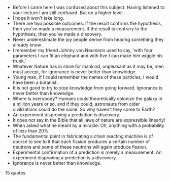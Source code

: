  - Before I came here I was confused about this subject. Having listened to your lecture I am still confused. But on a higher level.
 - I hope it won’t take long.
 - There are two possible outcomes: if the result confirms the hypothesis, then you’ve made a measurement. If the result is contrary to the hypothesis, then you’ve made a discovery.
 - Never underestimate the joy people derive from hearing something they already know.
 - I remember my friend Johnny von Neumann used to say, ‘with four parameters I can fit an elephant and with five I can make him wiggle his trunk.’
 - Whatever Nature has in store for mankind, unpleasant as it may be, men must accept, for ignorance is never better than knowledge.
 - Young man, if I could remember the names of these particles, I would have been a botanist.
 - It is not good to try to stop knowledge from going forward. Ignorance is never better than knowledge.
 - Where is everybody? Humans could theoretically colonize the galaxy in a million years or so, and if they could, astronauts from older civilizations could do the same. So why haven’t they come to Earth?
 - An experiment disproving a prediction is discovery.
 - It does not say in the Bible that all laws of nature are expressible linearly!
 - When asked what he meant by a miracle: Oh, anything with a probability of less than 20%.
 - The fundamental point in fabricating a chain reacting machine is of course to see to it that each fission produces a certain number of neutrons and some of these neutrons will again produce fission.
 - Experimental confirmation of a prediction is merely a measurement. An experiment disproving a prediction is a discovery.
 - Ignorance is never better than knowledge.

15 quotes